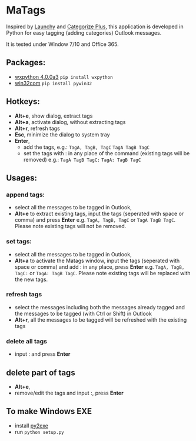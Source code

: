 # MaTags
Inspired by [Launchy](https://launchy.net/) and [Categorize Plus](https://www.veranosoft.com/), this application is developed in Python for easy tagging (adding categories) Outlook messages.

It is tested under Window 7/10 and Office 365.

## Packages:
+ [wxpython 4.0.0a3](http://wxpython.org/)
    `pip install wxpython`
+ [win32com](https://pypi.python.org/pypi/pywin32)
    `pip install pywin32`

## Hotkeys:
+ **Alt+e**, show dialog, extract tags
+ **Alt+a**, activate dialog, without extracting tags
+ **Alt+r**, refresh tags
+ **Esc**, minimize the dialog to system tray
+ **Enter**, 
    - add the tags, 
            e.g.:
                `TagA, TagB, TagC`
                `TagA TagB TagC`
    - set the tags with : in any place of the command 
        (existing tags will be removed)
            e.g.:
                `TagA TagB TagC:`
                `TagA: TagB TagC`

## Usages:

### append tags:
- select all the messages to be tagged in Outlook,
- **Alt+e** to extract existing tags, input the tags (seperated with space or comma) and press **Enter**
e.g. `TagA, TagB, TagC` or `TagA TagB TagC`. 
Please note existing tags will not be removed.

### set tags:
- select all the messages to be tagged in Outlook,
- **Alt+a** to activate the Matags window, 
input the tags (seperated with space or comma) and add : in any place, press **Enter**
e.g. `TagA, TagB, TagC:` or `TagA: TagB TagC`. 
Please note existing tags will be replaced with the new tags.

### refresh tags
- select the messages including both the messages already tagged and the messages to be tagged (with Ctrl or Shift) in Outlook 
- **Alt+r**, all the messages to be tagged will be refreshed with the existing tags

### delete all tags
- input : and press **Enter**

## delete part of tags
- **Alt+e**, 
- remove/edit the tags and input :, press **Enter**

## To make Windows EXE
- install [py2exe](http://py2exe.org/)
- run `python setup.py`